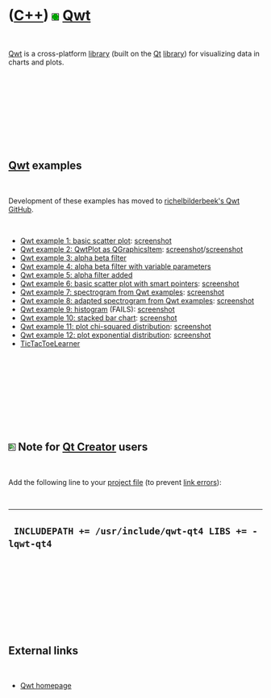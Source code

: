 



 

 

 

 

 

([C++](Cpp.md)) ![Qwt](PicQwt.png) [Qwt](CppQwt.md)
=====================================================

 

[Qwt](CppQwt.md) is a cross-platform [library](CppLibrary.md) (built
on the [Qt](CppQt.md) [library](CppLibrary.md)) for visualizing data
in charts and plots.

 

 

 

 

 

[Qwt](CppQwt.md) examples
--------------------------

 

Development of these examples has moved to [richelbilderbeek's Qwt
GitHub](https://github.com/richelbilderbeek/Qwt).

 

-   [Qwt example 1: basic scatter plot](CppQwtExample1.md):
    [screenshot](CppQwtExample1.png)
-   [Qwt example 2: QwtPlot as QGraphicsItem](CppQwtExample2.md):
    [screenshot](CppQwtExample2Windows.png)/[screenshot](CppQwtExample2Lubuntu.png)
-   [Qwt example 3: alpha beta filter](CppQwtExample3.md)
-   [Qwt example 4: alpha beta filter with variable
    parameters](CppQwtExample4.md)
-   [Qwt example 5: alpha filter added](CppQwtExample5.md)
-   [Qwt example 6: basic scatter plot with smart
    pointers](CppQwtExample6.md): [screenshot](CppQwtExample6.png)
-   [Qwt example 7: spectrogram from Qwt examples](CppQwtExample7.md):
    [screenshot](CppQwtExample7.png)
-   [Qwt example 8: adapted spectrogram from Qwt
    examples](CppQwtExample8.md): [screenshot](CppQwtExample8.png)
-   [Qwt example 9: histogram](CppQwtExample9.md) (FAILS):
    [screenshot](CppQwtExample9.png)
-   [Qwt example 10: stacked bar chart](CppQwtExample10.md):
    [screenshot](CppQwtExample10.png)
-   [Qwt example 11: plot chi-squared
    distribution](CppQwtExample11.md):
    [screenshot](CppQwtExample11.png)
-   [Qwt example 12: plot exponential
    distribution](CppQwtExample12.md):
    [screenshot](CppQwtExample12.png)
-   [TicTacToeLearner](ToolTicTacToeLearner.md)

 

 

 

 

 

![Qt Creator](PicQtCreator.png) Note for [Qt Creator](CppQtCreator.md) users
-----------------------------------------------------------------------------

 

Add the following line to your [project file](CppQtProjectFile.md) (to
prevent [link errors](CppLinkError.md)):

 

  ----------------------------------------------------------
  ` INCLUDEPATH += /usr/include/qwt-qt4 LIBS += -lqwt-qt4`
  ----------------------------------------------------------

 

 

 

 

 

External links
--------------

 

-   [Qwt homepage](http://qwt.sourceforge.net)

 

 

 

 

 





 



